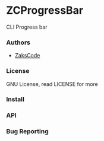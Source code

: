 # ZCProgressBar
CLI Progress bar

### Authors
 * [ZaksCode](http://zakscode.com)

### License
GNU License, read LICENSE for more

### Install

### API

### Bug Reporting

